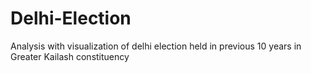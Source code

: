 # Delhi-Election

Analysis with visualization of delhi election held in previous 10 years in Greater Kailash constituency
